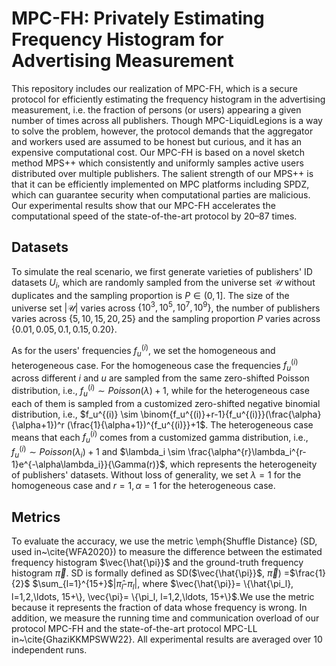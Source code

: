 # MPC-FH: Privately Estimating Frequency Histogram for Advertising Measurement
This repository includes our realization of MPC-FH, which is a secure protocol for efficiently estimating the frequency histogram in the advertising measurement, i.e. the fraction of persons (or users) appearing a given number of times across all publishers. Though MPC-LiquidLegions is a way to solve the problem, however, the protocol demands that the aggregator and workers used are assumed to be honest but curious, and it has an expensive computational cost. Our MPC-FH is based on a novel sketch method MPS++ which consistently and uniformly samples active users distributed over multiple publishers. The salient strength of our MPS++ is that it can be efficiently implemented on MPC platforms including SPDZ, which can guarantee security when computational parties are malicious. Our experimental results show that our MPC-FH accelerates the computational speed of the state-of-the-art protocol by 20–87 times.
## Datasets
To simulate the real scenario, we first generate varieties of publishers' ID datasets $U_i$, which are randomly sampled from the universe set $\mathcal{U}$ without duplicates and the sampling proportion is $P \in (0,1]$. The size of the universe set $|\mathcal{U}|$ varies across $\{10^3, 10^5, 10^7, 10^9 \}$, the number of publishers varies across $\{5,10,15,20,25\}$ and the sampling proportion $P$ varies across $\{0.01,0.05,0.1,0.15,0.20\}$.

As for the users' frequencies $f_u^{(i)}$, we set the homogeneous and heterogeneous case. For the homogeneous case the frequencies $f_u^{(i)}$ across different $i$ and $u$ are sampled from the same zero-shifted Poisson distribution, i.e., $f_u^{(i)} \sim Poisson(\lambda)+1$, while for the heterogeneous case each of them is sampled from a customized zero-shifted negative binomial distribution, i.e., $f_u^{(i)} \sim \binom{f_u^{(i)}+r-1}{f_u^{(i)}}(\frac{\alpha}{\alpha+1})^r (\frac{1}{\alpha+1})^{f_u^{(i)}}+1$. The heterogeneous case means that each $f_u^{(i)}$ comes from a customized gamma distribution, i.e., $f_u^{(i)} \sim Poisson(\lambda_i)+1$ and $\lambda_i \sim \frac{\alpha^{r}\lambda_i^{r-1}e^{-\alpha\lambda_i}}{\Gamma(r)}$, which represents the heterogeneity of publishers' datasets. Without loss of generality, we set $\lambda = 1$ for the homogeneous case and $r=1, \alpha=1$ for the heterogeneous case.
## Metrics
To evaluate the accuracy, we use the metric \emph{Shuffle Distance} (SD, used in~\cite{WFA2020}) to measure the difference between the estimated frequency histogram 
$\vec{\hat{\pi}}$ and the ground-truth frequency histogram $\vec{\pi}$. SD is formally defined as SD($\vec{\hat{\pi}}$, $\vec{\pi}$) =$\frac{1}{2}$ $\sum_{l=1}^{15+}$|$\hat{\pi}_l$-$\pi_l$|, where $\vec{\hat{\pi}}= \{\hat{\pi_l}, l=1,2,\ldots, 15+\}, \vec{\pi}= \{\pi_l, l=1,2,\ldots, 15+\}$.We use the metric because it represents the fraction of data whose frequency is wrong. In addition, we measure the running time and communication overload of our protocol MPC-FH and the state-of-the-art protocol MPC-LL in~\cite{GhaziKKMPSWW22}. All experimental results are averaged over 10 independent runs.

